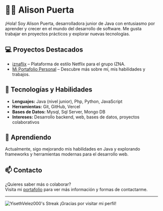 # 👩‍💻 Alison Puerta

¡Hola! Soy Alison Puerta, desarrolladora junior de Java con entusiasmo por aprender y crecer en el mundo del desarrollo de software. Me gusta trabajar en proyectos prácticos y explorar nuevas tecnologías.

## 💻 Proyectos Destacados

- [iznaflix](https://iznaflix.vercel.app/) – Plataforma de estilo Netflix para el grupo IZNA.
- [Mi Portafolio Personal](https://alison-puerta.vercel.app/) – Descubre más sobre mí, mis habilidades y trabajos.

## 🚀 Tecnologías y Habilidades

- **Lenguajes:** Java (nivel junior), Php, Python, JavaScript
- **Herramientas:** Git, GitHub, Vercel
- **Bases de Datos:** Mysql, Sql Server, Mongo DB
- **Intereses:** Desarrollo backend, web, bases de datos, proyectos colaborativos

## 🌱 Aprendiendo

Actualmente, sigo mejorando mis habilidades en Java y explorando frameworks y herramientas modernas para el desarrollo web.

## 📫 Contacto

¿Quieres saber más o colaborar?  
Visita mi [portafolio](https://alison-puerta.vercel.app/) para ver más información y formas de contactarme.

---
![YisethVelez000's Streak](https://github-readme-streak-stats.herokuapp.com/?user=YisethVelez000&theme=tokyonight&hide_border=false)
¡Gracias por visitar mi perfil! 
